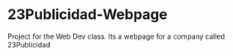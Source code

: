 # 23Publicidad-Webpage
Project for the Web Dev class. Its a webpage for a company called 23Publicidad

